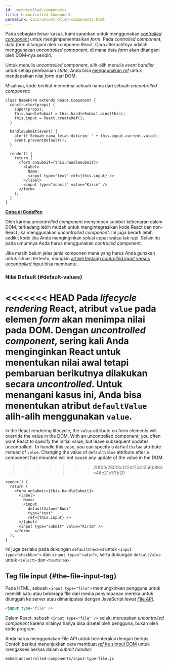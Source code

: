 ```yaml
---
id: uncontrolled-components
title: Uncontrolled Component
permalink: docs/uncontrolled-components.html
---
```


Pada sebagian besar kasus, kami sarankan untuk menggunakan [*controlled component*](/docs/forms.html) untuk mengimpementasikan *form*. Pada *controlled component*, data *form* ditangani oleh komponen React. Cara alternatifnya adalah menggunakan *uncontrolled component*, di mana data *form* akan ditangani oleh DOM-nya sendiri.

Untuk menulis *uncontrolled component*, alih-alih menulis *event handler* untuk setiap pembaruan *state*, Anda bisa [menggunakan *ref*](/docs/refs-and-the-dom.html) untuk mendapatkan nilai *form* dari DOM.

Misalnya, kode berikut menerima sebuah nama dari sebuah *uncontrolled component*:

```javascript{5,9,18}
class NameForm extends React.Component {
  constructor(props) {
    super(props);
    this.handleSubmit = this.handleSubmit.bind(this);
    this.input = React.createRef();
  }

  handleSubmit(event) {
    alert('Sebuah nama telah dikirim: ' + this.input.current.value);
    event.preventDefault();
  }

  render() {
    return (
      <form onSubmit={this.handleSubmit}>
        <label>
          Nama:
          <input type="text" ref={this.input} />
        </label>
        <input type="submit" value="Kirim" />
      </form>
    );
  }
}
```

[**Coba di CodePen**](https://codepen.io/gaearon/pen/WooRWa?editors=0010)

Oleh karena *uncontrolled component* menyimpan sumber kebenaran dalam DOM, terkadang lebih mudah untuk mengintegrasikan kode React dan non-React jika menggunakan *uncontrolled component*. Ini juga berarti lebih sedikit kode jika Anda menginginkan solusi cepat walau tak rapi. Selain itu pada umumnya Anda harus menggunakan *controlled component*.

Jika masih belum jelas jenis komponen mana yang harus Anda gunakan untuk situasi tertentu, mungkin [artikel tentang *controlled input* versus *uncontrolled input*](https://goshakkk.name/controlled-vs-uncontrolled-inputs-react/) bisa membantu.

### Nilai Default {#default-values}

<<<<<<< HEAD
Pada *lifecycle rendering* React, atribut `value` pada elemen *form* akan menimpa nilai pada DOM. Dengan *uncontrolled component*, sering kali Anda menginginkan React untuk menentukan nilai awal tetapi pembaruan berikutnya dilakukan secara *uncontrolled*. Untuk menangani kasus ini, Anda bisa menentukan atribut `defaultValue` alih-alih menggunakan `value`.
=======
In the React rendering lifecycle, the `value` attribute on form elements will override the value in the DOM. With an uncontrolled component, you often want React to specify the initial value, but leave subsequent updates uncontrolled. To handle this case, you can specify a `defaultValue` attribute instead of `value`. Changing the value of `defaultValue` attribute after a component has mounted will not cause any update of the value in the DOM.
>>>>>>> 20f0fe280f3c122df7541256b983c46e21e33b20

```javascript{7}
render() {
  return (
    <form onSubmit={this.handleSubmit}>
      <label>
        Nama:
        <input
          defaultValue="Budi"
          type="text"
          ref={this.input} />
      </label>
      <input type="submit" value="Kirim" />
    </form>
  );
}
```

Ini juga berlaku pada dukungan `defaultChecked` untuk `<input type="checkbox">` dan `<input type="radio">`, serta dukungan `defaultValue` untuk `<select>` dan `<textarea>`.

## Tag file input {#the-file-input-tag}

Pada HTML, sebuah `<input type="file">` memungkinkan pengguna untuk memilih satu atau beberapa flle dari media penyimpanan mereka untuk diunggah ke server atau dimanipulasi dengan JavaScript lewat [File API](https://developer.mozilla.org/en-US/docs/Web/API/File/Using_files_from_web_applications).

```html
<input type="file" />
```

Dalam React, sebuah `<input type="file" />` selalu merupakan *uncontrolled component* karena nilainya hanya bisa disetel oleh pengguna, bukan oleh kode program.

Anda harus menggunakan File API untuk berinteraksi dengan berkas. Contoh berikut menunjukkan cara membuat [*ref* ke simpul DOM](/docs/refs-and-the-dom.html) untuk mengakses berkas dalam *submit handler*:

`embed:uncontrolled-components/input-type-file.js`

[](codepen://uncontrolled-components/input-type-file)

